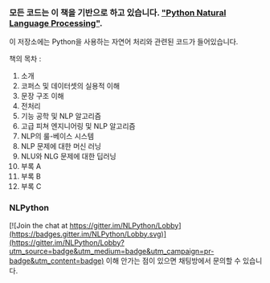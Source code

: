 ### 모든 코드는 이 책을 기반으로 하고 있습니다. ["Python Natural Language Processing"](https://www.amazon.com/Python-Natural-Language-Processing-techniques/dp/1787121429/ref=mt_paperback?_encoding=UTF8&me=).
이 저장소에는 Python을 사용하는 자연어 처리와 관련된 코드가 들어있습니다.
 
책의 목차 :

1. 소개
2. 코퍼스 및 데이터셋의 실용적 이해
3. 문장 구조 이해
4. 전처리
5. 기능 공학 및 NLP 알고리즘
6. 고급 피쳐 엔지니어링 및 NLP 알고리즘
7. NLP의 룰-베이스 시스템
8. NLP 문제에 대한 머신 러닝
9. NLU와 NLG 문제에 대한 딥러닝
10. 부록 A
11. 부록 B
12. 부록 C

### NLPython

[![Join the chat at https://gitter.im/NLPython/Lobby](https://badges.gitter.im/NLPython/Lobby.svg)](https://gitter.im/NLPython/Lobby?utm_source=badge&utm_medium=badge&utm_campaign=pr-badge&utm_content=badge)
이해 안가는 점이 있으면 채팅방에서 문의할 수 있습니다.